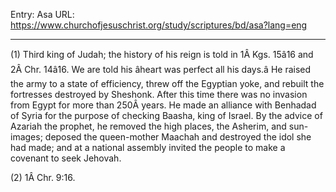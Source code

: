 Entry: Asa
URL: https://www.churchofjesuschrist.org/study/scriptures/bd/asa?lang=eng

---

(1) Third king of Judah; the history of his reign is told in 1Â Kgs. 15â16 and 2Â Chr. 14â16. We are told his âheart was perfect all his days.â He raised the army to a state of efficiency, threw off the Egyptian yoke, and rebuilt the fortresses destroyed by Sheshonk. After this time there was no invasion from Egypt for more than 250Â years. He made an alliance with Benhadad of Syria for the purpose of checking Baasha, king of Israel. By the advice of Azariah the prophet, he removed the high places, the Asherim, and sun-images; deposed the queen-mother Maachah and destroyed the idol she had made; and at a national assembly invited the people to make a covenant to seek Jehovah.

(2) 1Â Chr. 9:16.
